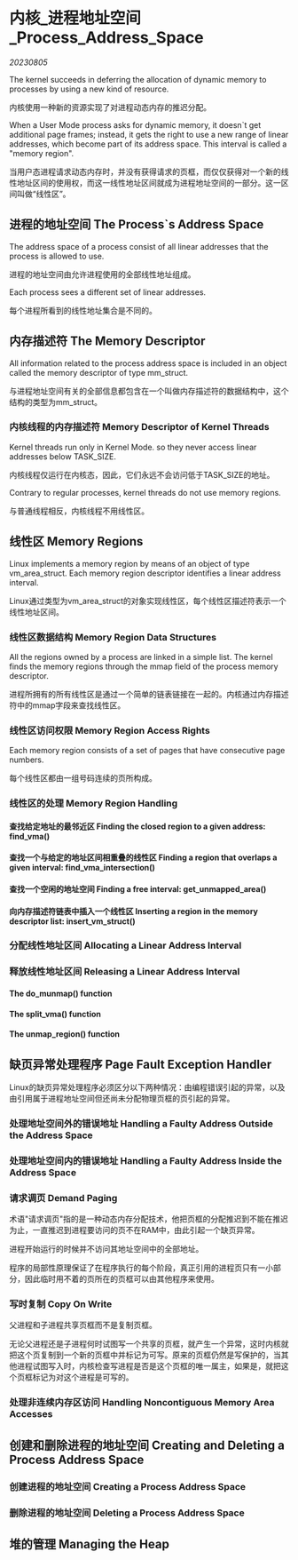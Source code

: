 ﻿# 内核_进程地址空间_Process_Address_Space

*20230805*  

The kernel succeeds in deferring the allocation of dynamic memory to processes by using a new kind of resource.

内核使用一种新的资源实现了对进程动态内存的推迟分配。

When a User Mode process asks for dynamic memory, it doesn`t get additional page frames; instead, it gets the right to use a new range of linear addresses, which become part of its address space. This interval is called a "memory region".

当用户态进程请求动态内存时，并没有获得请求的页框，而仅仅获得对一个新的线性地址区间的使用权，而这一线性地址区间就成为进程地址空间的一部分。这一区间叫做“线性区”。

## 进程的地址空间 The Process`s Address Space

The address space of a process consist of all linear addresses that the process is allowed to use.

进程的地址空间由允许进程使用的全部线性地址组成。

Each process sees a different set of linear addresses.

每个进程所看到的线性地址集合是不同的。

## 内存描述符 The Memory Descriptor

All information related to the process address space is included in an object called the memory descriptor of type mm_struct.

与进程地址空间有关的全部信息都包含在一个叫做内存描述符的数据结构中，这个结构的类型为mm_struct。

### 内核线程的内存描述符 Memory Descriptor of Kernel Threads

Kernel threads run only in Kernel Mode. so they never access linear addresses below TASK_SIZE.

内核线程仅运行在内核态，因此，它们永远不会访问低于TASK_SIZE的地址。

Contrary to regular processes, kernel threads do not use memory regions.

与普通线程相反，内核线程不用线性区。

## 线性区 Memory Regions

Linux implements a memory region by means of an object of type vm_area_struct. Each memory region descriptor identifies a linear address interval.

Linux通过类型为vm_area_struct的对象实现线性区，每个线性区描述符表示一个线性地址区间。

### 线性区数据结构 Memory Region Data Structures

All the regions owned by a process are linked in a simple list. The kernel finds the memory regions through the mmap field of the process memory descriptor.

进程所拥有的所有线性区是通过一个简单的链表链接在一起的。内核通过内存描述符中的mmap字段来查找线性区。

### 线性区访问权限 Memory Region Access Rights

Each memory region consists of a set of pages that have consecutive page numbers.

每个线性区都由一组号码连续的页所构成。

### 线性区的处理 Memory Region Handling

#### 查找给定地址的最邻近区 Finding the closed region to a given address: find_vma()

#### 查找一个与给定的地址区间相重叠的线性区 Finding a region that overlaps a given interval: find_vma_intersection()

#### 查找一个空闲的地址空间 Finding a free interval: get_unmapped_area()

#### 向内存描述符链表中插入一个线性区 Inserting a region in the memory descriptor list: insert_vm_struct()

### 分配线性地址区间 Allocating a Linear Address Interval

### 释放线性地址区间 Releasing a Linear Address Interval

#### The do_munmap() function

#### The split_vma() function

#### The unmap_region() function

## 缺页异常处理程序 Page Fault Exception Handler

Linux的缺页异常处理程序必须区分以下两种情况：由编程错误引起的异常，以及由引用属于进程地址空间但还尚未分配物理页框的页引起的异常。

### 处理地址空间外的错误地址 Handling a Faulty Address Outside the Address Space

### 处理地址空间内的错误地址 Handling a Faulty Address Inside the Address Space

### 请求调页 Demand Paging

术语"请求调页"指的是一种动态内存分配技术，他把页框的分配推迟到不能在推迟为止，一直推迟到进程要访问的页不在RAM中，由此引起一个缺页异常。

进程开始运行的时候并不访问其地址空间中的全部地址。

程序的局部性原理保证了在程序执行的每个阶段，真正引用的进程页只有一小部分，因此临时用不着的页所在的页框可以由其他程序来使用。

### 写时复制 Copy On Write

父进程和子进程共享页框而不是复制页框。

无论父进程还是子进程何时试图写一个共享的页框，就产生一个异常，这时内核就把这个页复制到一个新的页框中并标记为可写。原来的页框仍然是写保护的，当其他进程试图写入时，内核检查写进程是否是这个页框的唯一属主，如果是，就把这个页框标记为对这个进程是可写的。

### 处理非连续内存区访问 Handling Noncontiguous Memory Area Accesses

## 创建和删除进程的地址空间 Creating and Deleting a Process Address Space

### 创建进程的地址空间 Creating a Process Address Space

### 删除进程的地址空间 Deleting a Process Address Space

## 堆的管理 Managing the Heap
